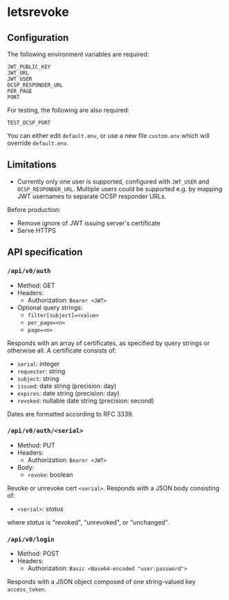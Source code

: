 # letsrevoke

## Configuration

The following environment variables are required:

```
JWT_PUBLIC_KEY
JWT_URL
JWT_USER
OCSP_RESPONDER_URL
PER_PAGE
PORT
```

For testing, the following are also required:

```
TEST_OCSP_PORT
```

You can either edit `default.env`, or use a new file `custom.env` which will override `default.env`.

## Limitations

- Currently only one user is supported, configured with `JWT_USER` and `OCSP_RESPONDER_URL`. Multiple users could be supported e.g. by mapping JWT usernames to separate OCSP responder URLs.

Before production:

- Remove ignore of JWT issuing server's certificate
- Serve HTTPS

## API specification

### `/api/v0/auth`

- Method: GET
- Headers:
    - Authorization: `Bearer <JWT>`
- Optional query strings:
    - `filter[subject]=<value>`
    - `per_page=<n>`
    - `page=<n>`

Responds with an array of certificates, as specified by query strings or otherwise all. A certificate consists of:

- `serial`: integer
- `requester`: string
- `subject`: string
- `issued`: date string (precision: day)
- `expires`: date string (precision: day)
- `revoked`: nullable date string (precision: second)

Dates are formatted according to RFC 3339.

### `/api/v0/auth/<serial>`

- Method: PUT
- Headers:
    - Authorization: `Bearer <JWT>`
- Body:
    - `revoke`: boolean

Revoke or unrevoke cert `<serial>`. Responds with a JSON body consisting of:

- `<serial>`: *status*

where *status* is "revoked", "unrevoked", or "unchanged".

### `/api/v0/login`

- Method: POST
- Headers:
    - Authorization: `Basic <Base64-encoded "user:password">`

Responds with a JSON object composed of one string-valued key `access_token`.
